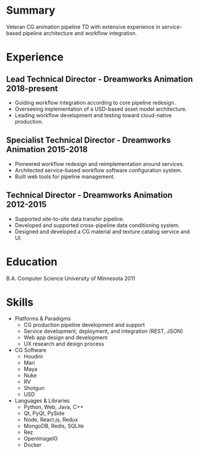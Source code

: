# Summary

Veteran CG animation pipeline TD with extensive experience in service-based pipeline architecture and workflow integration.

# Experience

## Lead Technical Director - Dreamworks Animation 2018-present

* Guiding workflow integration according to core pipeline redesign.
* Overseeing implementation of a USD-based asset model architecture.
* Leading workflow development and testing toward cloud-native production.

## Specialist Technical Director - Dreamworks Animation 2015-2018

* Pioneered workflow redesign and reimplementation around services.
* Architected service-based workflow software configuration system.
* Built web tools for pipeline management.

## Technical Director - Dreamworks Animation 2012-2015

* Supported site-to-site data transfer pipeline.
* Developed and supported cross-pipeline data conditioning system.
* Designed and developed a CG material and texture catalog service and UI.

# Education

B.A. Computer Science University of Minnesota 2011

# Skills

* Platforms & Paradigms
  * CG production pipeline development and support
  * Service development, deployment, and integration (REST, JSON)
  * Web app design and development
  * UX research and design process
* CG Software
  * Houdini
  * Mari
  * Maya
  * Nuke
  * RV
  * Shotgun
  * USD
* Languages & Libraries
  * Python, Web, Java, C++
  * Qt, PyQt, PySide
  * Node, React.js, Redux
  * MongoDB, Redis, SQLite
  * Rez
  * OpenImageIO
  * Docker

